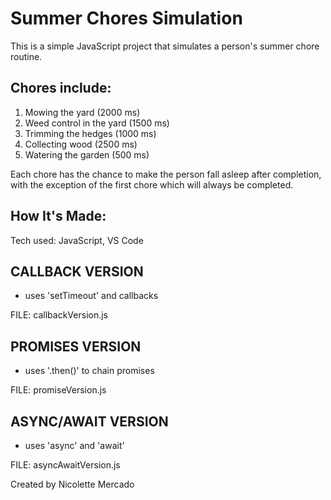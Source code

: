# Summer Chores Simulation

This is a simple JavaScript project that simulates a person's summer chore routine.

## Chores include:

1. Mowing the yard (2000 ms)
2. Weed control in the yard (1500 ms)
3. Trimming the hedges (1000 ms)
4. Collecting wood (2500 ms)
5. Watering the garden (500 ms)

Each chore has the chance to make the person fall asleep after completion, with the exception of the first chore which will always be completed. 

## How It's Made:

Tech used: JavaScript, VS Code 

## CALLBACK VERSION
- uses 'setTimeout' and callbacks

FILE: callbackVersion.js

## PROMISES VERSION
- uses '.then()' to chain promises

FILE: promiseVersion.js

## ASYNC/AWAIT VERSION
- uses 'async' and 'await' 

FILE: asyncAwaitVersion.js

Created by Nicolette Mercado


